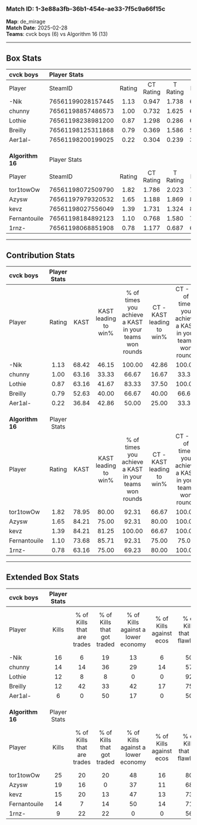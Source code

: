 ### Match ID: 1-3e88a3fb-36b1-454e-ae33-7f5c9a66f15c  
**Map**: de_mirage  
**Match Date**: 2025-02-28  
**Teams**: cvck boys (6) vs Algorithm 16 (13)  

---  

## Box Stats  

| **cvck boys**    | Player Stats      |        |           |          |       |       |       |         |        |      |     |
| :- | :- | :-: | :-: | :-: | :-: | :-: | :-: | :-: | :-: | :-: | :-: |
| Player           | SteamID           | Rating | CT Rating | T Rating | KAST  |  ADR  | Kills | Assists | Deaths | K/D  | HS% |
| -Nik             | 76561199028157445 |  1.13  |   0.947   |  1.738   | 68.42 | 100.5 |  16   |    4    |   18   | 0.89 | 68  |
| chunny           | 76561198857486573 |  1.00  |   0.732   |  1.625   | 63.16 | 87.0  |  14   |    3    |   16   | 0.88 | 50  |
| Lothie           | 76561198238981200 |  0.87  |   1.298   |  0.286   | 63.16 | 64.7  |  12   |    2    |   15   | 0.80 | 41  |
| Breilly          | 76561198125311868 |  0.79  |   0.369   |  1.586   | 52.63 | 70.4  |  12   |    4    |   16   | 0.75 | 50  |
| Aer1al-          | 76561198200199025 |  0.22  |   0.304   |  0.239   | 36.84 | 28.9  |   6   |    1    |   17   | 0.35 | 50  |
|                  |                   |        |           |          |       |       |       |         |        |      |     |
|                  |                   |        |           |          |       |       |       |         |        |      |     |
|                  |                   |        |           |          |       |       |       |         |        |      |     |
| **Algorithm 16** | Player Stats      |        |           |          |       |       |       |         |        |      |     |
| Player           | SteamID           | Rating | CT Rating | T Rating | KAST  |  ADR  | Kills | Assists | Deaths | K/D  | HS% |
| tor1towOw        | 76561198072509790 |  1.82  |   1.786   |  2.023   | 78.95 | 125.1 |  25   |    7    |   14   | 1.79 | 44  |
| Azysw            | 76561197979320532 |  1.65  |   1.188   |  1.869   | 84.21 | 99.9  |  19   |    2    |   8    | 2.38 | 47  |
| kevz             | 76561198027556049 |  1.39  |   1.731   |  1.324   | 84.21 | 92.6  |  15   |    8    |   11   | 1.36 | 46  |
| Fernantouile     | 76561198184892123 |  1.10  |   0.768   |  1.580   | 73.68 | 74.3  |  14   |    3    |   14   | 1.00 | 35  |
| 1rnz-            | 76561198068851908 |  0.78  |   1.177   |  0.687   | 63.16 | 60.9  |   9   |    4    |   13   | 0.69 | 77  |
---  

## Contribution Stats  

| **cvck boys**    | Player Stats |       |                      |                                                        |                           |                                                             |                          |                                                            |
| :- | :-: | :-: | :-: | :-: | :-: | :-: | :-: | :-: |
| Player           |    Rating    | KAST  | KAST leading to win% | % of times you achieve a KAST in your teams won rounds | CT - KAST leading to win% | CT - % of times you achieve a KAST in your teams won rounds | T - KAST leading to win% | T - % of times you achieve a KAST in your teams won rounds |
| -Nik             |     1.13     | 68.42 |        46.15         |                         100.00                         |           42.86           |                           100.00                            |          50.00           |                           100.00                           |
| chunny           |     1.00     | 63.16 |        33.33         |                         66.67                          |           16.67           |                            33.33                            |          50.00           |                           100.00                           |
| Lothie           |     0.87     | 63.16 |        41.67         |                         83.33                          |           37.50           |                           100.00                            |          50.00           |                           66.67                            |
| Breilly          |     0.79     | 52.63 |        40.00         |                         66.67                          |           40.00           |                            66.67                            |          40.00           |                           66.67                            |
| Aer1al-          |     0.22     | 36.84 |        42.86         |                         50.00                          |           25.00           |                            33.33                            |          66.67           |                           66.67                            |
|                  |              |       |                      |                                                        |                           |                                                             |                          |                                                            |
|                  |              |       |                      |                                                        |                           |                                                             |                          |                                                            |
|                  |              |       |                      |                                                        |                           |                                                             |                          |                                                            |
| **Algorithm 16** | Player Stats |       |                      |                                                        |                           |                                                             |                          |                                                            |
| Player           |    Rating    | KAST  | KAST leading to win% | % of times you achieve a KAST in your teams won rounds | CT - KAST leading to win% | CT - % of times you achieve a KAST in your teams won rounds | T - KAST leading to win% | T - % of times you achieve a KAST in your teams won rounds |
| tor1towOw        |     1.82     | 78.95 |        80.00         |                         92.31                          |           66.67           |                           100.00                            |          88.89           |                           88.89                            |
| Azysw            |     1.65     | 84.21 |        75.00         |                         92.31                          |           80.00           |                           100.00                            |          72.73           |                           88.89                            |
| kevz             |     1.39     | 84.21 |        81.25         |                         100.00                         |           66.67           |                           100.00                            |          90.00           |                           100.00                           |
| Fernantouile     |     1.10     | 73.68 |        85.71         |                         92.31                          |           75.00           |                            75.00                            |          90.00           |                           100.00                           |
| 1rnz-            |     0.78     | 63.16 |        75.00         |                         69.23                          |           80.00           |                           100.00                            |          71.43           |                           55.56                            |
---  

## Extended Box Stats  

| **cvck boys**    | Player Stats |                            |                            |                                    |                         |                              |                                 |        |                             |                                     |                          |                               |                            |
| :- | :-: | :-: | :-: | :-: | :-: | :-: | :-: | :-: | :-: | :-: | :-: | :-: | :-: |
| Player           |    Kills     | % of Kills that are trades | % of Kills that got traded | % of Kills against a lower economy | % of Kills against ecos | % of Kills that are flawless | % of Kills that are close duels | Deaths | % of Deaths that get traded | % of Deaths against a lower economy | % of Deaths against ecos | % of Deaths that are flawless | % of Deaths that are close |
| -Nik             |      16      |             6              |             19             |                 13                 |            6            |              50              |                0                |   18   |             22              |                 17                  |            6             |              67               |             11             |
| chunny           |      14      |             14             |             36             |                 29                 |           14            |              57              |                7                |   16   |             13              |                 13                  |            6             |              38               |             6              |
| Lothie           |      12      |             8              |             8              |                 0                  |            0            |              92              |                0                |   15   |             13              |                 13                  |            7             |              87               |             0              |
| Breilly          |      12      |             42             |             33             |                 42                 |           17            |              75              |                0                |   16   |              6              |                  6                  |            0             |              88               |             6              |
| Aer1al-          |      6       |             0              |             50             |                 17                 |            0            |              50              |               17                |   17   |             12              |                 12                  |            6             |              82               |             0              |
|                  |              |                            |                            |                                    |                         |                              |                                 |        |                             |                                     |                          |                               |                            |
|                  |              |                            |                            |                                    |                         |                              |                                 |        |                             |                                     |                          |                               |                            |
|                  |              |                            |                            |                                    |                         |                              |                                 |        |                             |                                     |                          |                               |                            |
| **Algorithm 16** | Player Stats |                            |                            |                                    |                         |                              |                                 |        |                             |                                     |                          |                               |                            |
| Player           |    Kills     | % of Kills that are trades | % of Kills that got traded | % of Kills against a lower economy | % of Kills against ecos | % of Kills that are flawless | % of Kills that are close duels | Deaths | % of Deaths that get traded | % of Deaths against a lower economy | % of Deaths against ecos | % of Deaths that are flawless | % of Deaths that are close |
| tor1towOw        |      25      |             20             |             20             |                 48                 |           16            |              80              |                4                |   14   |             29              |                 21                  |            0             |              50               |             0              |
| Azysw            |      19      |             16             |             0              |                 37                 |           11            |              68              |                5                |   8    |              0              |                 25                  |            0             |              50               |             13             |
| kevz             |      15      |             20             |             13             |                 47                 |           13            |              73              |                0                |   11   |             27              |                 18                  |            0             |              55               |             0              |
| Fernantouile     |      14      |             7              |             14             |                 50                 |           14            |              71              |               14                |   14   |             43              |                 21                  |            0             |              86               |             7              |
| 1rnz-            |      9       |             22             |             22             |                 0                  |            0            |              56              |                0                |   13   |             23              |                 31                  |            0             |              85               |             0              |
